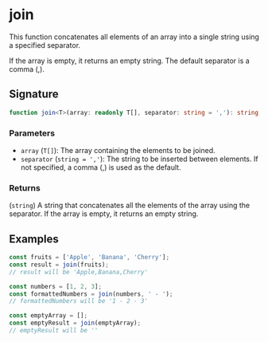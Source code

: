 # join

This function concatenates all elements of an array into a single string using a specified separator.

If the array is empty, it returns an empty string. The default separator is a comma (,).

## Signature

```typescript
function join<T>(array: readonly T[], separator: string = ','): string;
```

### Parameters

- `array` (`T[]`): The array containing the elements to be joined.
- `separator` (`string = ','`): The string to be inserted between elements. If not specified, a comma (,) is used as the default.

### Returns

(`string`) A string that concatenates all the elements of the array using the separator. If the array is empty, it returns an empty string.

## Examples

```typescript
const fruits = ['Apple', 'Banana', 'Cherry'];
const result = join(fruits);
// result will be 'Apple,Banana,Cherry'

const numbers = [1, 2, 3];
const formattedNumbers = join(numbers, ' - ');
// formattedNumbers will be '1 - 2 - 3'

const emptyArray = [];
const emptyResult = join(emptyArray);
// emptyResult will be ''
```
